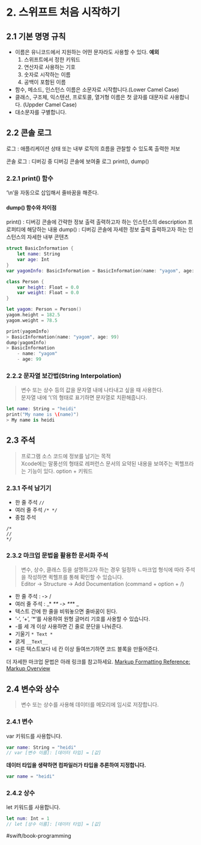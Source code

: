# 2. 스위프트 처음 시작하기
## 2.1 기본 명명 규칙
* 이름은 유니코드에서 지원하는 어떤 문자라도 사용할 수 있다. 
**예외**
	1. 스위프트에서 정한 키워드
	2. 연산자로 사용하는 기호
	3. 숫자로 시작하는 이름
	4. 공백이 포함된 이름
* 함수, 메소드, 인스턴스 이름은 소문자로 시작합니다.(Lower Camel Case)
* 클래스, 구조체, 익스텐션, 프로토콜, 열거형 이름은 첫 글자를 대문자로 사용합니다. (Uppder Camel Case)
* 대소문자를 구별합니다.

## 2.2 콘솔 로그
로그 : 애플리케이션 상태 또는 내부 로직의 흐름을 관찰할 수 있도록 출력한 저보

콘솔 로그 : 디버깅 중 디버깅 콘솔에 보여줄 로그
print(), dump()

### 2.2.1  print() 함수
‘\n’을 자동으로 삽입해서 줄바꿈을 해준다.

#### dump() 함수와 차이점
print() : 디버깅 콘솔에 간략한 정보 출력
	      출력하고자 하는 인스턴스의 description 프로퍼티에 해당하는 내용
dump() : 디버깅 콘솔에 자세한 정보 출력
		 출력하고자 하는 인스턴스의 자세한 내부 콘텐츠

```swift
struct BasicInformation {
	let name: String
	var age: Int
}
var yagomInfo: BasicInformation = BasicInformation(name: "yagom", age: 99)

class Person {
	var height: Float = 0.0
	var weight: Float = 0.0
}

let yagom: Person = Person()
yagom.height = 182.5
yagom.weight = 78.5

print(yagomInfo)
> BasicInformation(name: "yagom", age: 99)
dump(yagomInfo)
> BasicInformation
	- name: "yagom"
	- age: 99

```

### 2.2.2 문자열 보간법(String Interpolation)
> 변수 또는 상수 등의 값을 문자열 내에 나타내고 싶을 때 사용한다.  
문자열 내에 ‘\’의 형태로 표기하면 문자열로 치환해줍니다.
``` swift
let name: String = "heidi"
print("My name is \(name)")
> My name is heidi
```

## 2.3 주석
> 프로그램 소스 코드에 정보를 남기는 목적  
Xcode에는 말풍선의 형태로 레퍼런스 문서의 요약된 내용을 보여주는 퀵헬프라는 기능이 있다.
option + 키워드

### 2.3.1 주석 남기기
* 한 줄 주석
`//`
* 여러 줄 주석
`/* */`
* 중첩 주석
```
/*
//
*/
```

### 2.3.2 마크업 문법을 활용한 문서화 주석
> 변수, 상수, 클래스 등을 설명하고자 하는 경우 일정하 ㄴ마크업 형식에 따라 주석을 작성하면 퀵헬프를 통해 확인할 수 있습니다.  
Editor -> Structure -> Add Documentation (command + option + /)

* 한 줄 주석 :  -> /
* 여러 줄 주석 : _* _** -> **_* _
* 텍스트 간에 한 줄을 비워놓으면 줄바꿈이 된다.
* ‘-‘, ‘+’, ‘*’를 사용하여 원형 글머리 기호를 사용할 수 있습니다.
* -를 세 개 이상 사용하면 긴 줄로 문단을 나눠준다.
* 기울기 `* Text *`
* 굵게 `__Text__`
* 다른 텍스트보다 네 칸 이상 들여쓰기하면 코드 블록을 만들어준다. 

더 자세한 마크업 문법은 아래 링크를 참고하세요.
[Markup Formatting Reference: Markup Overview](https://developer.apple.com/library/archive/documentation/Xcode/Reference/xcode_markup_formatting_ref/index.html)

## 2.4 변수와 상수
> 변수 또는 상수를 사용해 데이터를 메모리에 임시로 저장합니다.  

### 2.4.1 변수
var 키워드를 사용합니다.
```swift
var name: String = "heidi"
// var [변수 이름]: [데이터 타입] = [값]
```

**데이터 타입을 생략하면 컴파일러가 타입을 추론하여 지정합니다.**
```swift
var name = "heidi"
```

### 2.4.2 상수
let 키워드를 사용합니다.
```swift
let num: Int = 1
// let [상수 이름]: [데이터 타입] = [값]
```


#swift/book-programming